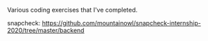 Various coding exercises that I've completed.

snapcheck: https://github.com/mountainowl/snapcheck-internship-2020/tree/master/backend
